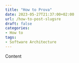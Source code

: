 ```yaml
---
title: "How to Prova"
date: 2023-05-27T21:37:00+02:00
url: /how-to-post-slugsre
draft: false
categories:
- How to
tags:
- Software Architecture
---
```


Content